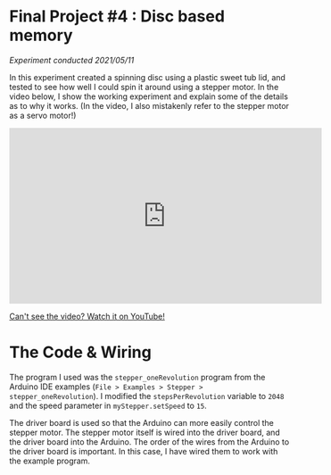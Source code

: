 # Final Project #4 : Disc based memory
*Experiment conducted 2021/05/11*

In this experiment created a spinning disc using a plastic sweet tub lid, and tested to see how well I could spin it around using a stepper motor. In the video below, I show the working experiment and explain some of the details as to why it works. (In the video, I also mistakenly refer to the stepper motor as a servo motor!)

<iframe width="560" height="315" src="https://www.youtube.com/embed/ginvQo4ddFo" title="YouTube video player" frameborder="0" allow="accelerometer; autoplay; clipboard-write; encrypted-media; gyroscope; picture-in-picture" allowfullscreen></iframe>

[Can't see the video? Watch it on YouTube!](https://youtu.be/ginvQo4ddFo)

# The Code & Wiring
The program I used was the `stepper_oneRevolution` program from the Arduino IDE examples (`File > Examples > Stepper > stepper_oneRevolution`). I modified the `stepsPerRevolution` variable to `2048` and the speed parameter in `myStepper.setSpeed` to `15`.

The driver board is used so that the Arduino can more easily control the stepper motor. The stepper motor itself is wired into the driver board, and the driver board into the Arduino. The order of the wires from the Arduino to the driver board is important. In this case, I have wired them to work with the example program.
